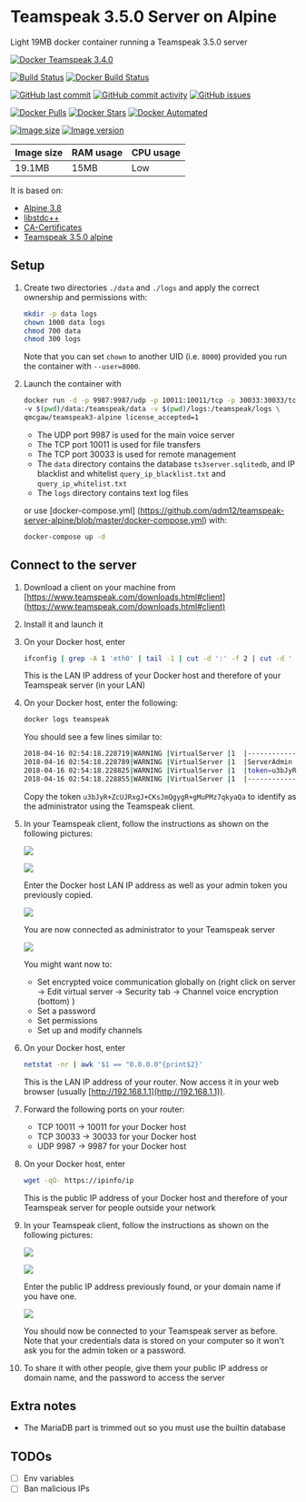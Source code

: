 # Teamspeak 3.5.0 Server on Alpine

Light 19MB docker container running a Teamspeak 3.5.0 server

[![Docker Teamspeak 3.4.0](https://github.com/qdm12/teamspeak-server-alpine/raw/master/readme/title.png)](https://hub.docker.com/r/qmcgaw/teamspeak3-alpine)

[![Build Status](https://travis-ci.org/qdm12/teamspeak-server-alpine.svg?branch=master)](https://travis-ci.org/qdm12/teamspeak-server-alpine)
[![Docker Build Status](https://img.shields.io/docker/build/qmcgaw/teamspeak3-alpine.svg)](https://hub.docker.com/r/qmcgaw/teamspeak3-alpine)

[![GitHub last commit](https://img.shields.io/github/last-commit/qdm12/teamspeak-server-alpine.svg)](https://github.com/qdm12/teamspeak-server-alpine/issues)
[![GitHub commit activity](https://img.shields.io/github/commit-activity/y/qdm12/teamspeak-server-alpine.svg)](https://github.com/qdm12/teamspeak-server-alpine/issues)
[![GitHub issues](https://img.shields.io/github/issues/qdm12/teamspeak-server-alpine.svg)](https://github.com/qdm12/teamspeak-server-alpine/issues)

[![Docker Pulls](https://img.shields.io/docker/pulls/qmcgaw/teamspeak3-alpine.svg)](https://hub.docker.com/r/qmcgaw/teamspeak3-alpine)
[![Docker Stars](https://img.shields.io/docker/stars/qmcgaw/teamspeak3-alpine.svg)](https://hub.docker.com/r/qmcgaw/teamspeak3-alpine)
[![Docker Automated](https://img.shields.io/docker/automated/qmcgaw/teamspeak3-alpine.svg)](https://hub.docker.com/r/qmcgaw/teamspeak3-alpine)

[![Image size](https://images.microbadger.com/badges/image/qmcgaw/teamspeak3-alpine.svg)](https://microbadger.com/images/qmcgaw/teamspeak3-alpine)
[![Image version](https://images.microbadger.com/badges/version/qmcgaw/teamspeak3-alpine.svg)](https://microbadger.com/images/qmcgaw/teamspeak3-alpine)

| Image size | RAM usage | CPU usage |
| --- | --- | --- |
| 19.1MB | 15MB | Low |

It is based on:

- [Alpine 3.8](https://alpinelinux.org)
- [libstdc++](https://pkgs.alpinelinux.org/package/edge/main/x86_64/libstdc++)
- [CA-Certificates](https://pkgs.alpinelinux.org/package/edge/main/x86_64/ca-certificates)
- [Teamspeak 3.5.0 alpine](https://www.teamspeak.com/en/downloads.html#server)

## Setup

1. Create two directories `./data` and `./logs` and apply the correct ownership and permissions with:

    ```bash
    mkdir -p data logs
    chown 1000 data logs
    chmod 700 data
    chmod 300 logs
    ```

    Note that you can set `chown` to another UID (i.e. `8000`) provided you run the container with `--user=8000`.

1. Launch the container with

    ```bash
    docker run -d -p 9987:9987/udp -p 10011:10011/tcp -p 30033:30033/tcp \
    -v $(pwd)/data:/teamspeak/data -v $(pwd)/logs:/teamspeak/logs \
    qmcgaw/teamspeak3-alpine license_accepted=1
    ```

    - The UDP port 9987 is used for the main voice server
    - The TCP port 10011 is used for file transfers
    - The TCP port 30033 is used for remote management
    - The `data` directory contains the database `ts3server.sqlitedb`, and IP blacklist and whitelist `query_ip_blacklist.txt` and `query_ip_whitelist.txt`
    - The `logs` directory contains text log files

    or use [docker-compose.yml]    (https://github.com/qdm12/teamspeak-server-alpine/blob/master/docker-compose.yml) with:

    ```bash
    docker-compose up -d
    ```

## Connect to the server

1. Download a client on your machine from [https://www.teamspeak.com/downloads.html#client](https://www.teamspeak.com/downloads.html#client)
1. Install it and launch it
1. On your Docker host, enter

    ```bash
    ifconfig | grep -A 1 'eth0' | tail -1 | cut -d ':' -f 2 | cut -d ' '  -f 1
    ```

    This is the LAN IP address of your Docker host and therefore of your Teamspeak server (in your LAN)

1. On your Docker host, enter the following:

    ```bash
    docker logs teamspeak
    ```

    You should see a few lines similar to:

    ```sh
    2018-04-16 02:54:18.228719|WARNING |VirtualServer |1  |--------------------------------------------------------
    2018-04-16 02:54:18.228789|WARNING |VirtualServer |1  |ServerAdmin privilege key created, please use the line below
    2018-04-16 02:54:18.228825|WARNING |VirtualServer |1  |token=u3bJyR+ZcUJRxgJ+CKsJmQgygR+gMuPMz7qkyaQa
    2018-04-16 02:54:18.228855|WARNING |VirtualServer |1  |--------------------------------------------------------
    ```

    Copy the token `u3bJyR+ZcUJRxgJ+CKsJmQgygR+gMuPMz7qkyaQa` to identify as the administrator using the Teamspeak client.

1. In your Teamspeak client, follow the instructions as shown on the following pictures:

    ![](https://github.com/qdm12/teamspeak-server-alpine/blob/master/readme/client1.png?raw=true)

    ![](https://github.com/qdm12/teamspeak-server-alpine/blob/master/readme/client2.png?raw=true)

    Enter the Docker host LAN IP address as well as your admin token you previously copied.

    ![](https://github.com/qdm12/teamspeak-server-alpine/blob/master/readme/client3.png?raw=true)

    You are now connected as administrator to your Teamspeak server

    ![](https://github.com/qdm12/teamspeak-server-alpine/blob/master/readme/client4.png?raw=true)

    You might want now to:
    - Set encrypted voice communication globally on (right click on server -> Edit virtual server -> Security tab -> Channel voice encryption (bottom) )
    - Set a password
    - Set permissions
    - Set up and modify channels

1. On your Docker host, enter

    ```bash
    netstat -nr | awk '$1 == "0.0.0.0"{print$2}'
    ```

    This is the LAN IP address of your router. Now access it in your web browser (usually [http://192.168.1.1](http://192.168.1.1)).

1. Forward the following ports on your router:
    - TCP 10011 -> 10011 for your Docker host
    - TCP 30033 -> 30033 for your Docker host
    - UDP 9987 -> 9987 for your Docker host

1. On your Docker host, enter

    ```bash
    wget -qO- https://ipinfo/ip
    ```

    This is the public IP address of your Docker host and therefore of your Teamspeak server for people outside your network

1. In your Teamspeak client, follow the instructions as shown on the following pictures:

    ![](https://github.com/qdm12/teamspeak-server-alpine/blob/master/readme/client1.png?raw=true)

    ![](https://github.com/qdm12/teamspeak-server-alpine/blob/master/readme/client2.png?raw=true)

    Enter the public IP address previously found, or your domain name if you have one.

    ![](https://github.com/qdm12/teamspeak-server-alpine/blob/master/readme/client5.png?raw=true)

    You should now be connected to your Teamspeak server as before. Note that your credentials data is stored on your computer so it won't ask you for the admin token or a password.

1. To share it with other people, give them your public IP address or domain name, and the password to access the server

## Extra notes

- The MariaDB part is trimmed out so you must use the builtin database

## TODOs

- [ ] Env variables
- [ ] Ban malicious IPs